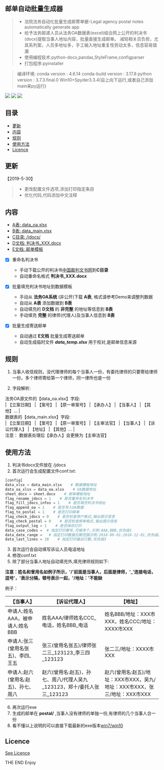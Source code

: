 ## 邮单自动批量生成器

> * 法院法务自动化批量生成邮寄单据-Legal agency postal notes automatically generate app
> * 给予法务邮递人员从法务OA数据表(excel)结合网上公开的判决书(docx)提取当事人地址内容，批量直接生成邮单。 减轻相关员负担，尤其系列案，人员多地址多，手工输入地址重复性劳动太多，信息容易错漏
> * 使用编程技术:python-docx,pandas,StyleFrame,configparser  
> * 打包程序:pyinstaller

> 编译环境:
> conda version : 4.6.14
> conda-build version : 3.17.8
> python version : 3.7.3.final.0
> Win10+Spyder3.3.4(自上向下运行,或者自己添加main来py运行)

[![](https://img.shields.io/github/release/autolordz/docx-content-modify.svg?style=popout&logo=github&colorB=ff69b4)](https://github.com/autolordz/docx-content-modify/releases)
[![](https://img.shields.io/badge/github-source-orange.svg?style=popout&logo=github)](https://github.com/autolordz/docx-content-modify)
[![](https://img.shields.io/github/license/autolordz/docx-content-modify.svg?style=popout&logo=github)](https://github.com/autolordz/docx-content-modify/blob/master/LICENSE)

## 目录

<!-- MarkdownTOC autoanchor="true" autolink="true" uri_encoding="false" -->

- [更新](#更新)
- [内容](#内容)
- [规则](#规则)
- [使用方法](#使用方法)
- [Licence](#licence)

<!-- /MarkdownTOC -->

<a id="更新"></a>
## 更新

【2019-5-30】

> * 更改配置文件选项,添加打印指定条目
> * 优化代码,代码添加中文注释

<a id="内容"></a>
## 内容

- [A表: data_oa.xlsx](./demo_docs/data_oa.xlsx)
- [B表: data_main.xlsx](./demo_docs/data_main.xlsx)
- [C目录: /jdocs/](./demo_docs/jdocs/)
- [D文档: 判决书_XXX.docx](./demo_docs/jdocs/jdocs.docx)
- [E文档: 邮单模板](./demo_docs/sheet.docx)

- [x] 重命名判决书
	- 手动下载公开的判决书[中国裁判文书网](http://wenshu.court.gov.cn/)到**C目录**
	- 自动重命名格式 **判决书_XXX.docx**

- [x] 批量填充判决书地址到数据模板
	- 手动从 **法务OA系统** (非公开)下载 **A表**, 格式请参考Demo来调整列数据
	- 自动从 **A表** 添加数据到 **B表** 
 	- 自动填充的 **D文档** 的 **非完整** 的地址等信息到 **B表**
 	- 手动填充 **完整** 的律师(代理人)及当事人信息到 **B表**

- [x] 批量生成寄送邮单
	- 自动通过 **E文档** 批量生成寄送邮单
	- 自动生成临时文件 ***data_temp.xlsx*** 用于校对,是邮单信息来源 

<a id="规则"></a>
## 规则

1. 当事人收信规则，没代理律师的每个当事人一份，有委托律师的只要寄给律师一份，多个律师寄给第一个律师，同一律所也是一份  

2. 字段解析:  

法务OA源文件的【data_oa.xlsx】字段:  
| 【立案日期】 | 【案号】 | 【原一审案号】 | 【承办人】 | 【当事人】 | 【其他】... |  
数据表的【data_main.xlsx】字段:  
| 【立案日期】 | 【案号】 | 【原一审案号】 | 【主审法官】 | 【当事人】 | 【诉讼代理人】 | 【地址】 | 【其他】... |  
注意： 数据表处理后【承办人】会更换为【主审法官】  

<a id="使用方法"></a>
## 使用方法

1. 判决书docx文件放在 /jdocs  
2. 首次运行会生成配置文件conf.txt:
```python
[config]
data_xlsx = data_main.xlsx    # 数据模板地址
data_oa_xlsx = data_oa.xlsx    # OA数据地址
sheet_docx = sheet.docx    # 邮单模板地址
flag_rename_jdocs = 1    # 是否重命名判决书
flag_fill_jdocs_infos = 1    # 是否填充判决书地址
flag_append_oa = 1    # 是否导入OA数据
flag_to_postal = 1    # 是否打印邮单
flag_check_jdocs = 0    # 是否检查用户格式,输出提示信息
flag_check_postal = 0    # 是否检查邮单格式,输出提示信息
flag_output_log = 1    # 是否保存打印
data_case_codes =  # 指定打印案号,可接多个,示例:AAA,BBB,优先级1
data_date_range =   # 指定打印数据日期范围示例:2018-09-01:2018-12-01,优先级2
data_last_lines = 10    # 指定打印最后行数,优先级3
```
3. 首次运行会自动填写诉讼人员电话地址  
4. 修改conf.txt  
5. 除了部分当事人地址自动填充外,填充律师规则如下:  

**注意：姓名和曾用名如例子所示，'/'前面是当事人，后面是律师，'_'连接电话，逗号'，'表示分隔，顿号表示一起，'/地址：'不能缺**     

例子：  

| 【当事人】 | 【诉讼代理人】 | 【地址】 |
| --- | --- | --- |
| 申请人:姓名AAA，被申请人:姓名BBB| 姓名AAA/律师姓名CCC_电话，姓名BBB_电话 | 姓名BBB/地址：XXX市XXX，姓名CCC/地址：XXXX市XXX |
| 申请人:张三(曾用名张五)、李四、王五 | 张三(曾用名张五)/律师张二三_123123_李三四_123123 | 张二三/地址：XXXX市XXX |
| 申请人:赵六(曾用名:赵五)、孙七、周八 | 赵六(曾用名:赵五)，孙七、周八/代理人吴九_123123，郑十/委托人张三_123123| 赵六(曾用名:赵五)/地址：XXX市XXX，吴九/地址：XXX市XXX，张三/地址：XXX市XXX |

6. 再次运行exe
7. 生成的邮单在 **postal/** ,当事人没有律师的单独一份,有律师的几个当事人合一份
8. 看不懂以上说明的可以直接下载最新的exe版本[win7/win10](https://github.com/autolordz/docx-content-modify/releases/download/1.0.1/exe-win7win10-8962f68c.zip)

<a id="licence"></a>
## Licence

[See Licence](https://github.com/autolordz/docx-content-modify/blob/master/LICENSE)

THE END
Enjoy